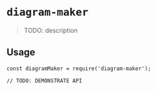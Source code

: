 # `diagram-maker`

> TODO: description

## Usage

```
const diagramMaker = require('diagram-maker');

// TODO: DEMONSTRATE API
```
